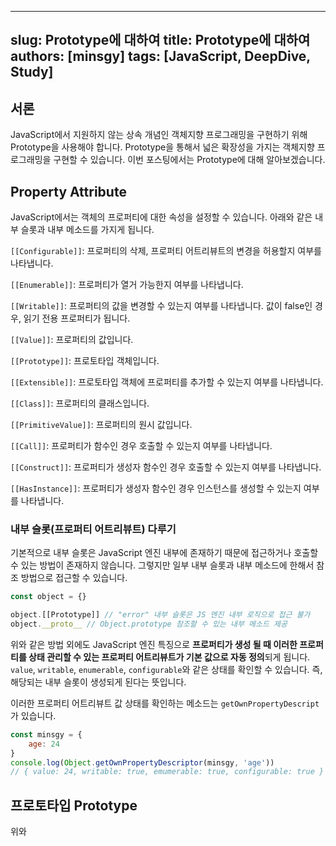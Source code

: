 
---
slug: Prototype에 대하여
title: Prototype에 대하여
authors: [minsgy]
tags: [JavaScript, DeepDive, Study]
---

## 서론

JavaScript에서 지원하지 않는 상속 개념인 객체지향 프로그래밍을 구현하기 위해 Prototype을 사용해야 합니다. Prototype을 통해서 넓은 확장성을 가지는 객체지향 프로그래밍을 구현할 수 있습니다. 이번 포스팅에서는 Prototype에 대해 알아보겠습니다.

## Property Attribute

JavaScript에서는 객체의 프로퍼티에 대한 속성을 설정할 수 있습니다. 
아래와 같은 내부 슬롯과 내부 메소드를 가지게 됩니다.

`[[Configurable]]`: 프로퍼티의 삭제, 프로퍼티 어트리뷰트의 변경을 허용할지 여부를 나타냅니다.

`[[Enumerable]]`: 프로퍼티가 열거 가능한지 여부를 나타냅니다.

`[[Writable]]`: 프로퍼티의 값을 변경할 수 있는지 여부를 나타냅니다. 값이 false인 경우, 읽기 전용 프로퍼티가 됩니다.

`[[Value]]`: 프로퍼티의 값입니다.

`[[Prototype]]`: 프로토타입 객체입니다.

`[[Extensible]]`: 프로토타입 객체에 프로퍼티를 추가할 수 있는지 여부를 나타냅니다.

`[[Class]]`: 프로퍼티의 클래스입니다.

`[[PrimitiveValue]]`: 프로퍼티의 원시 값입니다.

`[[Call]]`: 프로퍼티가 함수인 경우 호출할 수 있는지 여부를 나타냅니다.

`[[Construct]]`: 프로퍼티가 생성자 함수인 경우 호출할 수 있는지 여부를 나타냅니다.

`[[HasInstance]]`: 프로퍼티가 생성자 함수인 경우 인스턴스를 생성할 수 있는지 여부를 나타냅니다.


### 내부 슬롯(프로퍼티 어트리뷰트) 다루기

기본적으로 내부 슬롯은 JavaScript 엔진 내부에 존재하기 때문에 접근하거나 호출할 수 있는 방법이 존재하지 않습니다. 그렇지만 일부 내부 슬롯과 내부 메소드에 한해서 참조 방법으로 접근할 수 있습니다.

```js
const object = {}

object.[[Prototype]] // "error" 내부 슬롯은 JS 엔진 내부 로직으로 접근 불가
object.__proto__ // Object.prototype 참조할 수 있는 내부 메소드 제공
```

위와 같은 방법 외에도 JavaScript 엔진 특징으로 **프로퍼티가 생성 될 때 이러한 프로퍼티를 상태 관리할 수 있는 프로퍼티 어트리뷰트가 기본 값으로 자동 정의**되게 됩니다. `value`, `writable`, `enumerable`, `configurable`와 같은 상태를 확인할 수 있습니다. 즉, 해당되는 내부 슬롯이 생성되게 된다는 뜻입니다.

이러한 프로퍼티 어트리뷰트 값 상태를 확인하는 메소드는 `getOwnPropertyDescript` 가 있습니다.

```js
const minsgy = {
	age: 24
}
console.log(Object.getOwnPropertyDescriptor(minsgy, 'age'))
// { value: 24, writable: true, emumerable: true, configurable: true }
```


## 프로토타입 Prototype

위와